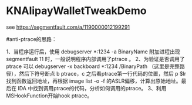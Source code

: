 # KNAlipayWalletTweakDemo
see https://segmentfault.com/a/1190000012199291

#anti-ptrace的思路：

1、当程序运行后，使用 debugserver *:1234 -a BinaryName 附加进程出现 segmentfault 11
时，一般说明程序内部调用了ptrace 。
2、为验证是否调用了ptrace 可以 debugserver -x backboard *:1234 /BinaryPath
（这里是完整路径），然后下符号断点 b ptrace，c 之后看ptrace第一行代码的位置，然后 p $lr 找到函数返回地址，再根据
image list -o -f 的ASLR偏移，计算出原始地址。最后在 IDA
中找到调用ptrace的代码，分析如何调用的ptrace。
3、利用MSHookFunction开始hook ptrace。

